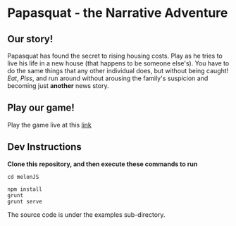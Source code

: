 # Papasquat - the Narrative Adventure

## Our story!
Papasquat has found the secret to rising housing costs.  Play as he tries to live his life in a new house (that happens to be someone else's).  You have to do the same things that any other individual does, but without being caught!  *Eat*, *Piss*, and run around without arousing the family's suspicion and becoming just **another** news story.

## Play our game!

Play the game live at this [link](http://snoup.dog/papasquat)


## Dev Instructions
**Clone this repository, and then execute these commands to run**
```
cd melonJS

npm install
grunt
grunt serve
```

The source code is under the examples sub-directory.

